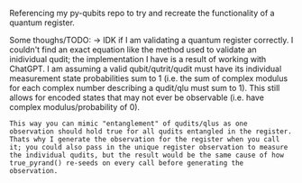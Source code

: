 Referencing my py-qubits repo to try and recreate the functionality of a quantum register.

Some thoughs/TODO:
    -> IDK if I am validating a quantum register correctly. I couldn't find an exact equation like the method used to validate an inidividual qudit; the implementation I have is a result of working with ChatGPT. I am assuming a valid qubit/qutrit/qudit must have its individual measurement state probabilities sum to 1 (i.e. the sum of complex modulus for each complex number describing a qudit/qlu must sum to 1). This still allows for encoded states that may not ever be observable (i.e. have complex modulus/probability of 0).
    
    This way you can mimic "entanglement" of qudits/qlus as one observation should hold true for all qudits entangled in the register. Thats why I generate the observation for the register when you call it; you could also pass in the unique register observation to measure the individual qudits, but the result would be the same cause of how true_pyrand() re-seeds on every call before generating the observation.